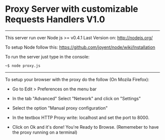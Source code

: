# Proxy Server with customizable Requests Handlers V1.0

-------------------------------------------------------------------------

This server run over Node js >= v0.4.1
Last Version on: http://nodejs.org/

To setup Node follow this: https://github.com/joyent/node/wiki/Installation

To run the server just type in the console:

    ~$ node proxy.js

-------------------------------------------------------------------------

To setup your browser with the proxy do the follow (On Mozila Firefox):

- Go to Edit > Preferences on the menu bar

- In the tab "Advanced" Select "Network" and click on "Settings"

- Select the option "Manual proxy configuration"

- In the textbox HTTP Proxy write: localhost and set the port to 8000.

- Click on Ok and it's done! You're Ready to Browse.
  (Rememeber to have the proxy running on a terminal)


